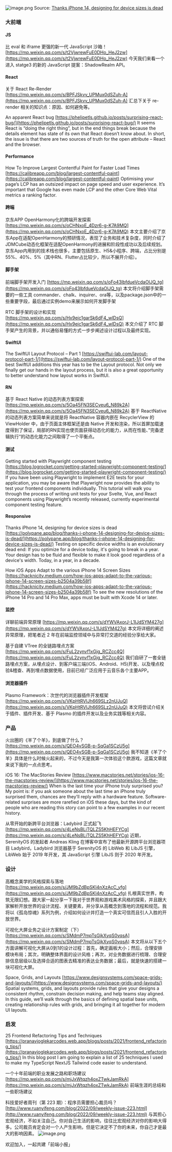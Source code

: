 ![image.png](https://cdn.nlark.com/yuque/0/2022/png/85771/1663513314828-379e670c-b4dc-4a68-b042-3bc0e4c8066e.png#clientId=u40fdd697-6069-4&crop=0&crop=0&crop=1&crop=1&errorMessage=unknown%20error&from=paste&height=412&id=u4bf5de45&margin=%5Bobject%20Object%5D&name=image.png&originHeight=824&originWidth=1315&originalType=binary&ratio=1&rotation=0&showTitle=false&size=1260493&status=error&style=none&taskId=u0f0a24a7-fb08-4475-9b80-1a68c6ea751&title=&width=658)
Source: [Thanks iPhone 14, designing for device sizes is dead](https://polypane.app/blog/thanks-i-phone-14-designing-for-device-sizes-is-dead/)
### 大前端
#### JS
比 eval 和 iframe 更强的新一代 JavaScript 沙箱！
[https://mp.weixin.qq.com/s/t2VjwrewFuE0DHo_HeJ2zw](https://mp.weixin.qq.com/s/t2VjwrewFuE0DHo_HeJ2zw)
今天我们来看一个进入 statge3 的新的 JavaScript 提案：ShadowRealm API。

#### React
关于 React Re-Render
[https://mp.weixin.qq.com/s/BPFJSkvv_UPMux0dSZuh-A](https://mp.weixin.qq.com/s/BPFJSkvv_UPMux0dSZuh-A)
汇总下关于 re-render 相关的知识点：原因、如何避免等。

An apparent React bug
[https://phelipetls.github.io/posts/surprising-react-bug/](https://phelipetls.github.io/posts/surprising-react-bug/)
It seems React is “doing the right thing”, but in the end things break because the details element has state of its own that React doesn’t know about. In short, the issue is that there are two sources of truth for the open attribute – React and the browser.

#### Performance
How To Improve Largest Contentful Paint for Faster Load Times
[https://calibreapp.com/blog/largest-contentful-paint](https://calibreapp.com/blog/largest-contentful-paint)
Optimising your page’s LCP has an outsized impact on page speed and user experience. It’s important that Google has even made LCP and the other Core Web Vital metrics a ranking factor.

#### 跨端
京东APP OpenHarmony化的跨端开发探索
[https://mp.weixin.qq.com/s/oCHNxoE_4Dzr6-g-K7A9MQ](https://mp.weixin.qq.com/s/oCHNxoE_4Dzr6-g-K7A9MQ)
本文主要介绍了京东App在适配OpenHarmony的预研情况，表现了业务和技术复杂度，同时介绍了JDMCube动态化框架在适配OpenHarmony的进展和阶段性成功以及后续规划。京东App内用到的技术栈也很多，主要包括原生、H5&小程序、跨端，占比分别是55%、40%、5%（其中RN、Flutter占比较少，所以不展开介绍）。

#### 脚手架
前端脚手架开发入门
[https://mp.weixin.qq.com/s/oFo43lbfdueVcdaOlJQ_tg](https://mp.weixin.qq.com/s/oFo43lbfdueVcdaOlJQ_tg)
本文将介绍脚手架需要的一些工具 commander、chalk、inquirer、ora等，以及package.json中的一些重要字段，最后通过实例demo来展示如何开发脚手架

RTC 脚手架的设计和实现
[https://mp.weixin.qq.com/s/Hx9eic1garSk6dF4_wlDsQ](https://mp.weixin.qq.com/s/Hx9eic1garSk6dF4_wlDsQ)
本文介绍了 RTC 脚手架产生的背景，并以通俗易懂的方式一步步阐述设计过程以及最终实现。

#### SwiftUI
The SwiftUI Layout Protocol – Part 1
[https://swiftui-lab.com/layout-protocol-part-1/](https://swiftui-lab.com/layout-protocol-part-1/)
One of the best SwiftUI additions this year has to be the Layout protocol. Not only we finally get our hands in the layout process, but it is also a great opportunity to better understand how layout works in SwiftUI.

#### RN
基于 React Native 的动态列表方案探索
[https://mp.weixin.qq.com/s/5Oa45FN3SECveu6_N89k2A](https://mp.weixin.qq.com/s/5Oa45FN3SECveu6_N89k2A)
基于 ReactNative 的动态列表方案简单来说就是将 ReactNative 容器内嵌在 RecyclerView 的 ViewHolder 中，由于页面主体框架还是由 Native 开发和渲染，所以首屏加载速度得到了保证，局部的RN实现也使页面获得动态化的能力，从而在性能、”完备逻辑执行“的动态化能力之间取得了一个平衡点。

#### 测试
Getting started with Playwright component testing
[https://blog.logrocket.com/getting-started-playwright-component-testing/](https://blog.logrocket.com/getting-started-playwright-component-testing/)
If you have been using Playwright to implement E2E tests for your application, you may be aware that Playwright now provides the ability to test your frontend components individually.
This tutorial will walk you through the process of writing unit tests for your Svelte, Vue, and React components using Playwright’s recently released, currently experimental component testing feature.

#### Responsive
Thanks iPhone 14, designing for device sizes is dead
[https://polypane.app/blog/thanks-i-phone-14-designing-for-device-sizes-is-dead/](https://polypane.app/blog/thanks-i-phone-14-designing-for-device-sizes-is-dead/)
Testing on specific device widths is an evolutionary dead end: If you optimize for a device today, it's going to break in a year. Your design has to be fluid and flexible to make it look good regardless of a device's width. Today, in a year, in a decade.

How iOS Apps Adapt to the various iPhone 14 Screen Sizes
[https://hacknicity.medium.com/how-ios-apps-adapt-to-the-various-iphone-14-screen-sizes-b2504a39b58f](https://hacknicity.medium.com/how-ios-apps-adapt-to-the-various-iphone-14-screen-sizes-b2504a39b58f)
To see the new resolutions of the iPhone 14 Pro and 14 Pro Max, apps must be built with Xcode 14 or later.

#### 监控
详聊前端异常原理
[https://mp.weixin.qq.com/s/dYWVAxorJ-L1IJdSYM427g](https://mp.weixin.qq.com/s/dYWVAxorJ-L1IJdSYM427g)
本文将详细的阐述异常原理，把笔者近 2 年在前端监控领域中与异常打交道的经验分享给大家。

基于自建 VTree 的全链路埋点方案
[https://mp.weixin.qq.com/s/FuL2zynvf1xGjg_RCZcc4Q](https://mp.weixin.qq.com/s/FuL2zynvf1xGjg_RCZcc4Q)
我们自研了一套全链路埋点方案，从埋点设计、到客户端三端(iOS、Android、H5)开发、以及埋点校验&稽查、再到埋点数据使用，目前已经广泛应用于云音乐各个主要APP。

#### 浏览器插件
Plasmo Framework：次世代的浏览器插件开发框架
[https://mp.weixin.qq.com/s/VKpHtRVIJh669SLz2nUJuQ](https://mp.weixin.qq.com/s/VKpHtRVIJh669SLz2nUJuQ)
本文将尝试介绍关于插件、插件开发、基于 Plasmo 的插件开发以及业务实践等相关内容。

### 产品
火出圈的《羊了个羊》，到底做了什么？
[https://mp.weixin.qq.com/s/QEO4vSGB-p-SqGa1SCzU5g](https://mp.weixin.qq.com/s/QEO4vSGB-p-SqGa1SCzU5g)
我不知道《羊了个羊》具体是什么时候火起来的，不过今天是我第一次体验这个款游戏，这篇文章就来说下我的一点点思考。

iOS 16: The MacStories Review
[https://www.macstories.net/stories/ios-16-the-macstories-review/](https://www.macstories.net/stories/ios-16-the-macstories-review/)
When is the last time your iPhone truly surprised you? My point is: if you ask someone about the last time an iPhone truly surprised them, chances are they’ll reply with a hardware feature. Software-related surprises are more rarefied on iOS these days, but the kind of people who are reading this story can point to a few examples in our recent history.

从零开始的新跨平台浏览器：Ladybird 正式起飞
[https://mp.weixin.qq.com/s/4LeNsBLiTQLZS5KhHEFYCg](https://mp.weixin.qq.com/s/4LeNsBLiTQLZS5KhHEFYCg)
近期，SerenityOS 的发起者 Andreas Kling 在博客中宣布了他最新开源跨平台浏览器项目 Ladybird，Ladybird 浏览器基于 SerenityOS 的 LibWeb 和 LibJS 引擎，LibWeb 始于 2019 年开发，其 JavaScript 引擎 LibJS 则于 2020 年开发。

### 设计
高概念美学的风格探索与落地
[https://mp.weixin.qq.com/s/JM9bZdBpSKl4nXzAcC_yfg](https://mp.weixin.qq.com/s/JM9bZdBpSKl4nXzAcC_yfg)
扎根真实世界，构筑无限幻想。跟大家一起分享一下我对于世界观和游戏美术风格的探索，并且跟大家解析开放世界的设计流程、关键要素，并分享从高概念到落地的流程和规范。我将以《孤岛惊魂》系列为例，介绍如何设计并打造一个真实可信而且引人入胜的开放世界。

可视化大屏业务之设计方案制定（下）
[https://mp.weixin.qq.com/s/SMdmP7mpTsGjkXyqS0vqsA](https://mp.weixin.qq.com/s/SMdmP7mpTsGjkXyqS0vqsA)
本文将从以下五个方面讲解可视化大屏从0到1的设计过程：首先，确定画板大小；然后，合理安排模块布局；其次，明确整体界面的设计风格；再次，对业务数据进行梳理、合理安排信息层级以及选择合适的图表去精准的表达业务数据；最后，就是快速的搭建一块可视化大屏。

Space, Grids, and Layouts
[https://www.designsystems.com/space-grids-and-layouts/](https://www.designsystems.com/space-grids-and-layouts/)
Spatial systems, grids, and layouts provide rules that give your designs a consistent rhythm, constrain decision making, and help teams stay aligned. In this guide, we’ll walk through the basics of defining spatial base units, creating relationship rules with grids, and bringing it all together for modern UI layouts.

### 启发
25 Frontend Refactoring Tips and Techniques
[https://pranavjoglekarcodes.web.app/blogs/posts/2021/frontend_refactoring_tips/](https://pranavjoglekarcodes.web.app/blogs/posts/2021/frontend_refactoring_tips/)
In this blog post I am going to explain a list of 25 techniques I used to make my TypeScript NextJS Tailwind code easier to understand.

一个十年前端的职业发展之路和职场建议
[https://mp.weixin.qq.com/s/mjJxWtqzh4oxZTwkJamRkA](https://mp.weixin.qq.com/s/mjJxWtqzh4oxZTwkJamRkA)
前端生涯的总结和一些职场建议

科技爱好者周刊（第 223 期）：程序员需要担心裁员吗？
[http://www.ruanyifeng.com/blog/2022/09/weekly-issue-223.html](http://www.ruanyifeng.com/blog/2022/09/weekly-issue-223.html)
与其担心宏观经济，不如关注自己。你对自己生活的影响，往往比宏观经济对你的影响大得多。公司裁员肯定会对一个人产生影响，但是它决定不了你的未来，你自己才是最大的影响因素。
![image.png](https://cdn.nlark.com/yuque/0/2020/png/85771/1605930034828-7fc81343-651f-4a15-8465-eebe5a23cf61.png#crop=0&crop=0&crop=1&crop=1&height=31&id=C5Hpa&margin=%5Bobject%20Object%5D&name=image.png&originHeight=90&originWidth=2186&originalType=binary&ratio=1&rotation=0&showTitle=false&size=14325&status=done&style=none&title=&width=746)


欢迎加入，一起共建「前端小报」

